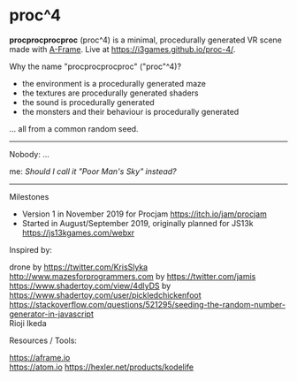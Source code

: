 # proc^4

**procprocprocproc** (proc^4) is a minimal, procedurally generated VR scene made with [A-Frame](https://aframe.io). Live at https://i3games.github.io/proc-4/.

Why the name "procprocprocproc" ("proc"^4)?

* the environment is a procedurally generated maze
* the textures are procedurally generated shaders  
* the sound is procedurally generated
* the monsters and their behaviour is procedurally generated

... all from a common random seed.

****
Nobody: ...

me: *Should I call it "Poor Man's Sky" instead?*
****

Milestones

* Version 1 in November 2019 for Procjam https://itch.io/jam/procjam
* Started in August/September 2019, originally planned for JS13k https://js13kgames.com/webxr

Inspired by:

drone by https://twitter.com/KrisSlyka  
http://www.mazesforprogrammers.com by https://twitter.com/jamis  
https://www.shadertoy.com/view/4dlyDS by https://www.shadertoy.com/user/pickledchickenfoot  
https://stackoverflow.com/questions/521295/seeding-the-random-number-generator-in-javascript  
Rioji Ikeda

Resources / Tools:

https://aframe.io  
https://atom.io
https://hexler.net/products/kodelife
